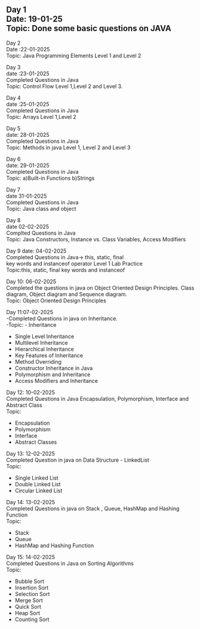 Day 1  
Date: 19-01-25  
Topic: Done some basic questions on JAVA  
-----------------------------------------------------------------------------
Day 2  
Date :22-01-2025  
Topic: Java Programming Elements Level 1 and Level 2  

Day 3  
date :23-01-2025  
Completed Questions in Java  
Topic: Control Flow Level 1,Level 2 and Level 3.  

Day 4  
date :25-01-2025  
Completed Questions in Java  
Topic: Arrays Level 1,Level 2  

Day 5  
date: 28-01-2025  
Completed Questions in Java  
Topic: Methods in java Level 1, Level 2 and Level 3  

Day 6  
date: 29-01-2025  
Completed Questions in Java  
Topic: a)Built-in Functions b)Strings  

Day 7  
date 31-01-2025  
Completed Questions in Java  
Topic: Java class and object  

Day 8  
date 02-02-2025  
Complted Questions in Java  
Topic: Java Constructors, Instance vs. Class Variables, Access Modifiers  

Day 9 date: 04-02-2025   
Completed Questions in Java-> this, static, final   
key words and instanceof operator Level 1 Lab Practice  
Topic:this, static, final key words and instanceof  

Day 10: 06-02-2025  
Completed the questions in java on Object Oriented Design Principles. Class diagram, Object diagram and Sequence diagram.  
Topic: Object Oriented Design Principles  

Day 11:07-02-2025  
-Completed Questions in java on Inheritance.  
-Topic: - Inheritance
- Single Level Inheritance
- Multilevel Inheritance
- Hierarchical Inheritance
- Key Features of Inheritance
- Method Overriding
- Constructor Inheritance in Java
- Polymorphism and Inheritance
- Access Modifiers and Inheritance

Day 12: 10-02-2025  
Completed Questions in Java Encapsulation, Polymorphism, Interface and Abstract Class  
Topic:  
- Encapsulation
- Polymorphism 
- Interface
- Abstract Classes

Day 13: 12-02-2025  
Completed Question in java on Data Structure - LinkedList  
Topic:  
- Single Linked List
- Double Linked List
- Circular Linked List

Day 14: 13-02-2025  
Completed Questions in java on Stack , Queue, HashMap and Hashing Function  
Topic:  
- Stack
- Queue
- HashMap and Hashing Function  

Day 15: 14-02-2025  
Completed Questions in Java on Sorting Algorithms  
Topic:  
- Bubble Sort
- Insertion Sort
- Selection Sort
- Merge Sort
- Quick Sort
- Heap Sort
- Counting Sort
